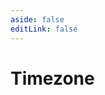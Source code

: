 ```yaml
---
aside: false
editLink: false
---
```


# Timezone

<script setup>
import Chart from '../../components/sample/Chart.vue'
import { js, html, css } from '../../components/sample/timezone/index.js'
</script>
<Chart :js="js" :html="html" :css="css" title="Timezone"/>

<!--@include: @/components/sample/timezone/index.md-->